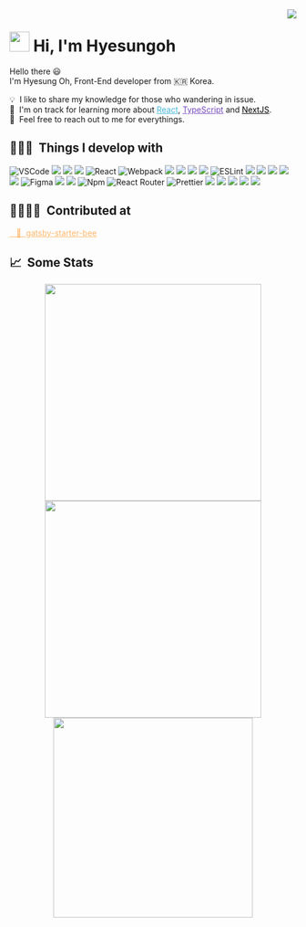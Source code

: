 <img align="right" src="https://hits.seeyoufarm.com/api/count/incr/badge.svg?url=https%3A%2F%2Fgithub.com%2Fhyesungoh%2Fhit-counter&count_bg=%238be9fd&title_bg=%2344475a&icon=riotgames.svg&icon_color=%23E7E7E7&title=hits&edge_flat=false">

<p align="left">

# <img src="https://cdn.jsdelivr.net/gh/Th3Wall/assets-cdn/PersonalGithubReadme/HandGreet.gif" width="35px" />&nbsp;<b>Hi, I'm Hyesungoh</b>

</p>

Hello there :smiley: <br/>
I'm Hyesung Oh, Front-End developer from :kr: Korea. <br/>

💡 &nbsp;I like to share my knowledge for those who wandering in issue.<br/>
🌱 &nbsp;I'm on track for learning more about <a style="color:#45b8d8" href="https://reactjs.org/" target="_blank"><u>React</u></a>, <a style="color:#764ABC" href="https://www.typescriptlang.org/" target="_blank"><u>TypeScript</u></a> and <a style="color:#000000" href="https://nextjs.org/" target="_blank"><u>NextJS</u></a>.<br/>
💬 &nbsp;Feel free to reach out to me for everythings.<br/>

<h2>👨🏻‍💻 &nbsp;Things I develop with </h2>

<p>
<img alt="VSCode" src="https://img.shields.io/badge/-Visual_Studio_Code-0078D4?style=flat-square&logo=visual%20studio%20code&logoColor=white" />
<img src="https://img.shields.io/badge/TypeScript-3178C6?style=flat-square&logo=TypeScript&logoColor=white"/>
<img src="https://img.shields.io/badge/Python-3776AB?style=flat-square&logo=Python&logoColor=white"/>
<img src="https://img.shields.io/badge/MaterialUI-0081CB?style=flat-square&logo=Material-UI&logoColor=white"/>
 <img alt="React" src="https://img.shields.io/badge/-React-45b8d8?style=flat-square&logo=react&logoColor=white" />
 <img alt="Webpack" src="https://img.shields.io/badge/-Webpack-8DD6F9?style=flat-square&logo=webpack&logoColor=white" />
<img src="https://img.shields.io/badge/ChakraUI-319795?style=flat-square&logo=Chakra-UI&logoColor=white"/>
<img src="https://img.shields.io/badge/Netlify-00C7B7?style=flat-square&logo=Netlify&logoColor=white"/>
<img src="https://img.shields.io/badge/Immer-00E7C3?style=flat-square&logo=immer&logoColor=whi.te"/>
<img src="https://img.shields.io/badge/Heroku-430098?style=flat-square&logo=Heroku&logoColor=white"/>
 <img alt="ESLint" src="https://img.shields.io/badge/-ESLint-4B32C3?style=flat-square&logo=eslint&logoColor=white" />
<img src="https://img.shields.io/badge/Gatsby-663399?style=flat-square&logo=Gatsby&logoColor=white"/>
<img src="https://img.shields.io/badge/Redux-764ABC?style=flat-square&logo=redux&logoColor=white"/>
<img src="https://img.shields.io/badge/Bootstrap-7952B3?style=flat-square&logo=Bootstrap&logoColor=white"/>
<img src="https://img.shields.io/badge/Sass-CC6699?style=flat-square&logo=sass&logoColor=white"/>
<img src="https://img.shields.io/badge/StyledComponents-DB7093?style=flat-square&logo=styled-components&logoColor=white"/>
 <img alt="Figma" src="https://img.shields.io/badge/-Figma-F24E1E?style=flat-square&logo=figma&logoColor=white" />
<img src="https://img.shields.io/badge/TensorFlow-FF6F00?style=flat-square&logo=TensorFlow&logoColor=white"/>
<img src="https://img.shields.io/badge/Ruby%20on%20Rails-CC0000?style=flat-square&logo=Ruby%20on%20Rails&logoColor=white"/>
<img alt="Npm" src="https://img.shields.io/badge/-NPM-CB3837?style=flat-square&logo=npm&logoColor=white" />
<img alt="React Router" src="https://img.shields.io/badge/-React_Router-CA4245?style=flat-square&logo=react-router&logoColor=white" />
 <img alt="Prettier" src="https://img.shields.io/badge/-Prettier-F7B93E?style=flat-square&logo=prettier&logoColor=white" />
<img src="https://img.shields.io/badge/Firebase-FFCA28?style=flat-square&logo=Firebase&logoColor=black"/>
<img src="https://img.shields.io/badge/JavaScript-F7DF1E?style=flat-square&logo=JavaScript&logoColor=222323"/>
<img src="https://img.shields.io/badge/Django-092E20?style=flat-square&logo=Django&logoColor=white"/>
<img src="https://img.shields.io/badge/Notion-000000?style=flat-square&logo=Notion&logoColor=white"/>
<img src="https://img.shields.io/badge/Next.js-000000?style=flat-square&logo=nextdotjs&logoColor=white"/>

</p>

<h2>👨‍👩‍👧‍👦 &nbsp;Contributed at</h2>

<a style="color:#ffb86c" href="https://github.com/JaeYeopHan/gatsby-starter-bee" target="_blank">&nbsp;&nbsp;&nbsp;🐝 &nbsp;gatsby-starter-bee</a>

<h2>📈 &nbsp;Some Stats</h2>

<div align=center>

<img width="380"  src="https://github-readme-stats.vercel.app/api?username=hyesungoh&show_icons=true&count_private=true&theme=dracula" />

<img width="380" src="http://github-readme-streak-stats.herokuapp.com?user=hyesungoh&theme=dracula&date_format=%5BY%20%5DM%20j">

<img width="350"  src="http://mazassumnida.wtf/api/v2/generate_badge?boj=hs980414" />

</div>

